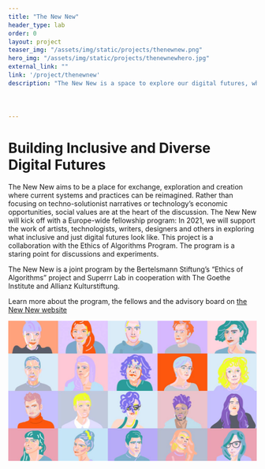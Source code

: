 ```yaml
---
title: "The New New"
header_type: lab
order: 0
layout: project
teaser_img: "/assets/img/static/projects/thenewnew.png"
hero_img: "/assets/img/static/projects/thenewnewhero.jpg"
external_link: ""
link: '/project/thenewnew'
description: "The New New is a space to explore our digital futures, what they hold for us, and how we can shape them."



---
```

<h1>Building Inclusive and Diverse Digital Futures</h1>
<p>The New New aims to be a place for exchange, exploration and creation where current systems and practices can be reimagined. Rather than focusing on techno-solutionist narratives or technology’s economic opportunities, social values are at the heart of the discussion. The New New will kick off with a Europe-wide fellowship program: In 2021, we will support the work of artists, technologists, writers, designers and others in exploring what inclusive and just digital futures look like. This project is a collaboration with the Ethics of Algorithms Program. The program is a staring point for discussions and experiments.
</p>

<p>
The New New is a joint program by the Bertelsmann Stiftung’s “Ethics of Algorithms” project and Superrr Lab in cooperation with The Goethe Institute and Allianz Kulturstiftung.
 </p>

<p>Learn more about the program, the fellows and the advisory board on <a href="https://thenewnew.space/" target="_blank">the New New website</a></p>

<p>
<img class="img-responsive" src="/assets/img/static/projects/fellows.jpg">
</p>





